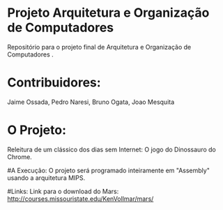 # Projeto Arquitetura e Organização de Computadores
Repositório para o projeto final de Arquitetura e Organização de Computadores .

# Contribuidores:
Jaime Ossada, Pedro Naresi, Bruno Ogata, Joao Mesquita

# O Projeto:
Releitura de um clássico dos dias sem Internet: O jogo do Dinossauro do Chrome.

#A Execução:
O projeto será programado inteiramente em "Assembly" usando a arquitetura MIPS.

#Links:
Link para o download do Mars: http://courses.missouristate.edu/KenVollmar/mars/
